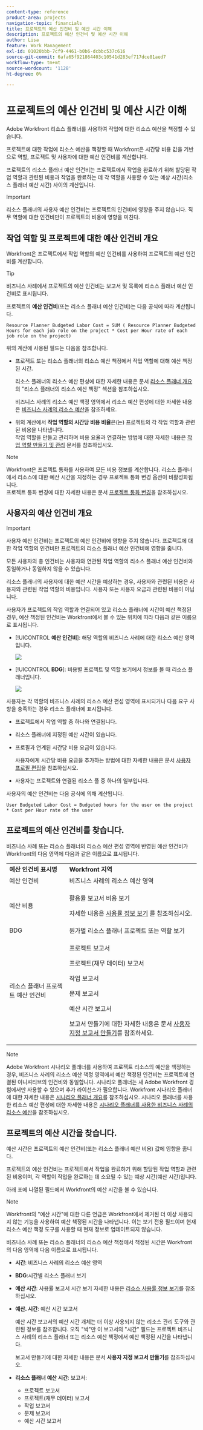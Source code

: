 ```yaml
---
content-type: reference
product-area: projects
navigation-topic: financials
title: 프로젝트의 예산 인건비 및 예산 시간 이해
description: 프로젝트의 예산 인건비 및 예산 시간 이해
author: Lisa
feature: Work Management
exl-id: 01020bbb-7cf9-4461-b0b6-dcbbc537c616
source-git-commit: 6afa65f921864403c10541d283ef717dce81aed7
workflow-type: tm+mt
source-wordcount: '1128'
ht-degree: 0%

---
```


# 프로젝트의 예산 인건비 및 예산 시간 이해

<!--
<(NOTE: Keep the structure of this article similar to Calculating Budgeted Cost)</p>
-->

Adobe Workfront 리소스 플래너를 사용하여 작업에 대한 리소스 예산을 책정할 수 있습니다.

프로젝트에 대한 작업에 리소스 예산을 책정할 때 Workfront은 시간당 비용 값을 기반으로 역할, 프로젝트 및 사용자에 대한 예산 인건비를 계산합니다.

프로젝트의 리소스 플래너 예산 인건비는 프로젝트에서 작업을 완료하기 위해 할당된 작업 역할과 관련된 비용과 작업을 완료하는 데 각 역할을 사용할 수 있는 예상 시간(리소스 플래너 예산 시간) 사이의 계산입니다.

>[!IMPORTANT]
>
>리소스 플래너의 사용자 예산 인건비는 프로젝트의 인건비에 영향을 주지 않습니다. 직무 역할에 대한 인건비만이 프로젝트의 비용에 영향을 미친다.

## 작업 역할 및 프로젝트에 대한 예산 인건비 개요

Workfront은 프로젝트에서 작업 역할의 예산 인건비를 사용하여 프로젝트의 예산 인건비를 계산합니다.

>[!TIP]
>
>비즈니스 사례에서 프로젝트의 예산 인건비는 보고서 및 목록에 리소스 플래너 예산 인건비로 표시됩니다.

프로젝트의 **예산 인건비**(또는 리소스 플래너 예산 인건비)는 다음 공식에 따라 계산됩니다.

`Resource Planner Budgeted Labor Cost = SUM ( Resource Planner Budgeted Hours for each job role on the project * Cost per Hour rate of each job role on the project)`

위의 계산에 사용된 필드는 다음을 참조합니다.

* 프로젝트 또는 리소스 플래너의 리소스 예산 책정에서 작업 역할에 대해 예산 책정된 시간.

  리소스 플래너의 리소스 예산 편성에 대한 자세한 내용은 문서 [리소스 플래너 개요](../../../resource-mgmt/resource-planning/get-started-resource-planner.md)의 &quot;리소스 플래너의 리소스 예산 책정&quot; 섹션을 참조하십시오.

  비즈니스 사례의 리소스 예산 책정 영역에서 리소스 예산 편성에 대한 자세한 내용은 [비즈니스 사례의 리소스 예산](../../../manage-work/projects/define-a-business-case/budget-resources-in-business-case.md)을 참조하세요.

* 위의 계산에서 **작업 역할의 시간당 비용 비율**&#x200B;은(는) 프로젝트의 각 작업 역할과 관련된 비용을 나타냅니다.\
  작업 역할을 만들고 관리하며 비용 요율과 연결하는 방법에 대한 자세한 내용은 [작업 역할 만들기 및 관리](../../../administration-and-setup/set-up-workfront/organizational-setup/create-manage-job-roles.md) 문서를 참조하십시오.

>[!NOTE]
>
>Workfront은 프로젝트 통화를 사용하여 모든 비용 정보를 계산합니다. 리소스 플래너에서 리소스에 대한 예산 시간을 지정하는 경우 프로젝트 통화 변경 옵션이 비활성화됩니다.\
>프로젝트 통화 변경에 대한 자세한 내용은 문서 [프로젝트 통화 변경](../../../manage-work/projects/project-finances/change-project-currency.md)을 참조하십시오.

## 사용자의 예산 인건비 개요

<!--
<p data-mc-conditions="QuicksilverOrClassic.Draft mode">(NOTE: Update the following section in the Create a Business Case article, as well, when you update it here.)</p>
-->

>[!IMPORTANT]
>
>사용자 예산 인건비는 프로젝트의 예산 인건비에 영향을 주지 않습니다. 프로젝트에 대한 작업 역할의 인건비만 프로젝트의 리소스 플래너 예산 인건비에 영향을 줍니다.
> 
>모든 사용자의 총 인건비는 사용자와 연관된 작업 역할의 리소스 플래너 예산 인건비와 동일하거나 동일하지 않을 수 있습니다.
>
>리소스 플래너의 사용자에 대한 예산 시간을 예상하는 경우, 사용자와 관련된 비용은 사용자와 관련된 작업 역할의 비용입니다. 사용자 또는 사용자 요금과 관련된 비용이 아닙니다.

사용자가 프로젝트의 작업 역할과 연결되어 있고 리소스 플래너에 시간이 예산 책정된 경우, 예산 책정된 인건비는 Workfront에서 볼 수 있는 위치에 따라 다음과 같은 이름으로 표시됩니다.

* [!UICONTROL **예산 인건비**]: 해당 역할의 비즈니스 사례에 대한 리소스 예산 영역입니다.

  ![](assets/budgeted-labor-cost-for-users-in-business-case-highlighted-350x73.png)

* [!UICONTROL **BDG**]: 비용별 프로젝트 및 역할 보기에서 정보를 볼 때 리소스 플래너입니다.

  ![](assets/budgeted-labor-cost-for-users-in-rp-project-view-cost--highlighted-350x115.png)

사용자는 각 역할의 비즈니스 사례의 리소스 예산 편성 영역에 표시되거나 다음 요구 사항을 충족하는 경우 리소스 플래너에 표시됩니다.

* 프로젝트에서 작업 역할 중 하나와 연결됩니다.
* 리소스 플래너에 지정된 예산 시간이 있습니다.
* 프로필과 연계된 시간당 비용 요금이 있습니다.

  사용자에게 시간당 비용 요금을 추가하는 방법에 대한 자세한 내용은 문서 [사용자 프로필 편집](../../../administration-and-setup/add-users/create-and-manage-users/edit-a-users-profile.md)을 참조하십시오.

* 사용자는 프로젝트와 연결된 리소스 풀 중 하나의 일부입니다.

사용자의 예산 인건비는 다음 공식에 의해 계산됩니다.

`User Budgeted Labor Cost = Budgeted hours for the user on the project * Cost per Hour rate of the user`

## 프로젝트의 예산 인건비를 찾습니다.

비즈니스 사례 또는 리소스 플래너의 리소스 예산 편성 영역에 반영된 예산 인건비가 Workfront의 다음 영역에 다음과 같은 이름으로 표시됩니다.

<table style="table-layout:auto"> 
   <col> 
   <col> 
   <tbody> 
    <tr> 
     <td><strong>예산 인건비 표시명</strong></td> 
     <td><strong>Workfront 지역</strong></td> 
    </tr> 
    <tr> 
     <td>예산 인건비</td> 
     <td>비즈니스 사례의 리소스 예산 영역</td> 
    </tr> 
    <tr> 
     <td>예산 비용</td> 
     <td><p>활용률 보고서 비용 보기</p><p>자세한 내용은 <a href="../../../resource-mgmt/resource-utilization/view-utilization-information.md">사용률 정보 보기</a> 를 참조하십시오.</p></td> 
    </tr> 
    <tr> 
     <td>BDG </td> 
     <td>원가별 리소스 플래너 프로젝트 또는 역할 보기</td> 
    </tr> 
    <tr> 
     <td>리소스 플래너 프로젝트 예산 인건비</td> 
     <td> <p>프로젝트 보고서</p> <p>프로젝트(재무 데이터) 보고서</p> <p>작업 보고서</p> <p>문제 보고서</p> <p>예산 시간 보고서</p> <p>보고서 만들기에 대한 자세한 내용은 문서 <a href="../../../reports-and-dashboards/reports/creating-and-managing-reports/create-custom-report.md" class="MCXref xref">사용자 지정 보고서 만들기</a>를 참조하세요.</p> </td> 
    </tr> 
   </tbody> 
  </table>

>[!NOTE]
>
>Adobe Workfront 시나리오 플래너를 사용하여 프로젝트 리소스의 예산을 책정하는 경우, 비즈니스 사례의 리소스 예산 책정 영역에서 예산 책정된 인건비는 프로젝트에 연결된 이니셔티브의 인건비와 동일합니다. 시나리오 플래너는 새 Adobe Workfront 경험에서만 사용할 수 있으며 추가 라이선스가 필요합니다. Workfront 시나리오 플래너에 대한 자세한 내용은 [시나리오 플래너 개요](../../../scenario-planner/scenario-planner-overview.md)를 참조하십시오. 시나리오 플래너를 사용한 리소스 예산 편성에 대한 자세한 내용은 [시나리오 플래너를 사용한 비즈니스 사례의 리소스 예산](../../../manage-work/projects/define-a-business-case/budget-resources-in-business-case-use-scenario-planner.md)을 참조하십시오.

## 프로젝트의 예산 시간을 찾습니다.

<!--
(NOTE: Keep the structure of this article similar to Calculating Budgeted Cost)
-->

예산 시간은 프로젝트의 예산 인건비(또는 리소스 플래너 예산 비용) 값에 영향을 줍니다.

프로젝트의 예산 인건비는 프로젝트에서 작업을 완료하기 위해 할당된 작업 역할과 관련된 비용이며, 각 역할이 작업을 완료하는 데 소요될 수 있는 예상 시간(예산 시간)입니다.

아래 표에 나열된 필드에서 Workfront의 예산 시간을 볼 수 있습니다.

>[!NOTE]
>
>Workfront의 &quot;예산 시간&quot;에 대한 다른 언급은 Workfront에서 제거된 더 이상 사용되지 않는 기능을 사용하여 예산 책정된 시간을 나타냅니다. 이는 보기 전용 필드이며 현재 리소스 예산 책정 도구를 사용할 때 현재 정보로 업데이트되지 않습니다.

비즈니스 사례 또는 리소스 플래너의 리소스 예산 책정에서 책정된 시간은 Workfront의 다음 영역에 다음 이름으로 표시됩니다.

* **시간**: 비즈니스 사례의 리소스 예산 영역
* **BDG**:시간별 리소스 플래너 보기
* **예산 시간**: 사용률 보고서 시간 보기
자세한 내용은 [리소스 사용률 정보 보기](../../../resource-mgmt/resource-utilization/view-utilization-information.md)를 참조하십시오.
* **예산. 시간**: 예산 시간 보고서

  예산 시간 보고서의 예산 시간 개체는 더 이상 사용되지 않는 리소스 관리 도구와 관련된 정보를 참조합니다. 오직 &quot;싹&quot;만 이 보고서의 &quot;시간&quot; 필드는 프로젝트 비즈니스 사례의 리소스 플래너 또는 리소스 예산 책정에서 예산 책정된 시간을 나타냅니다.

  보고서 만들기에 대한 자세한 내용은 문서 **사용자 지정 보고서 만들기**&#x200B;를 참조하십시오.
* **리소스 플래너 예산 시간**: 보고서:

   * 프로젝트 보고서
   * 프로젝트(재무 데이터) 보고서
   * 작업 보고서
   * 문제 보고서
   * 예산 시간 보고서
